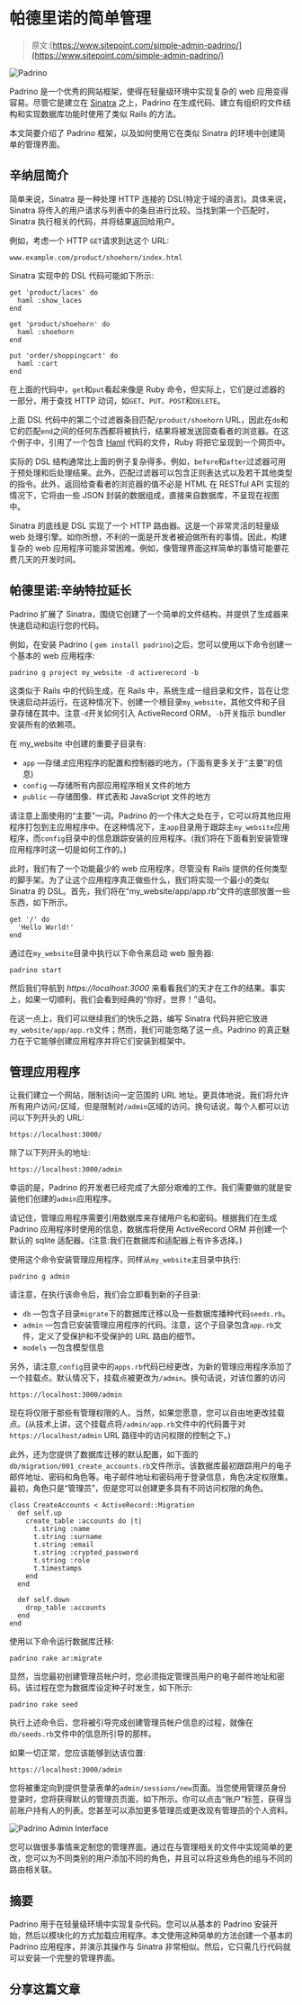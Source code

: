 # 帕德里诺的简单管理

> 原文:[https://www.sitepoint.com/simple-admin-padrino/](https://www.sitepoint.com/simple-admin-padrino/)

![Padrino](../Images/d926a91dc71ec2c9530abd1fc16a29cc.png)

Padrino 是一个优秀的网站框架，使得在轻量级环境中实现复杂的 web 应用变得容易。尽管它是建立在 [Sinatra](https://www.sinatrarb.com/) 之上，Padrino 在生成代码、建立有组织的文件结构和实现数据库功能时使用了类似 Rails 的方法。

本文简要介绍了 Padrino 框架，以及如何使用它在类似 Sinatra 的环境中创建简单的管理界面。

## 辛纳屈简介

简单来说，Sinatra 是一种处理 HTTP 连接的 DSL(特定于域的语言)。具体来说，Sinatra 将传入的用户请求与列表中的条目进行比较。当找到第一个匹配时，Sinatra 执行相关的代码，并将结果返回给用户。

例如，考虑一个 HTTP `GET`请求到达这个 URL:

```
www.example.com/product/shoehorn/index.html
```

Sinatra 实现中的 DSL 代码可能如下所示:

```
get 'product/laces' do
  haml :show_laces
end

get 'product/shoehorn' do
  haml :shoehorn
end

put 'order/shoppingcart' do
  haml :cart
end
```

在上面的代码中，`get`和`put`看起来像是 Ruby 命令，但实际上，它们是过滤器的一部分，用于查找 HTTP 动词，如`GET`、`PUT`、`POST`和`DELETE`。

上面 DSL 代码中的第二个过滤器条目匹配`/product/shoehorn` URL，因此在`do`和它的匹配`end`之间的任何东西都将被执行，结果将被发送回查看者的浏览器。在这个例子中，引用了一个包含 [Haml](https://haml.info/) 代码的文件，Ruby 将把它呈现到一个网页中。

实际的 DSL 结构通常比上面的例子复杂得多。例如，`before`和`after`过滤器可用于预处理和后处理结果。此外，匹配过滤器可以包含正则表达式以及若干其他类型的指令。此外，返回给查看者的浏览器的值不必是 HTML 在 RESTful API 实现的情况下，它将由一些 JSON 封装的数据组成，直接来自数据库，不呈现在视图中。

Sinatra 的底线是 DSL 实现了一个 HTTP 路由器。这是一个非常灵活的轻量级 web 处理引擎。如你所想，不利的一面是开发者被迫做所有的事情。因此，构建复杂的 web 应用程序可能非常困难。例如，像管理界面这样简单的事情可能要花费几天的开发时间。

## 帕德里诺:辛纳特拉延长

Padrino 扩展了 Sinatra，围绕它创建了一个简单的文件结构，并提供了生成器来快速启动和运行您的代码。

例如，在安装 Padrino ( `gem install padrino`)之后，您可以使用以下命令创建一个基本的 web 应用程序:

```
padrino g project my_website -d activerecord -b
```

这类似于 Rails 中的代码生成，在 Rails 中，系统生成一组目录和文件，旨在让您快速启动并运行。在这种情况下，创建一个根目录`my_website`，其他文件和子目录存储在其中。注意`-d`开关如何引入 ActiveRecord ORM，`-b`开关指示 bundler 安装所有的依赖项。

在 my_website 中创建的重要子目录有:

*   `app` —存储*主*应用程序的配置和控制器的地方。(下面有更多关于“主要”的信息)
*   `config` —存储所有内部应用程序相关文件的地方
*   `public` —存储图像、样式表和 JavaScript 文件的地方

请注意上面使用的“主要”一词。Padrino 的一个伟大之处在于，它可以将其他应用程序打包到主应用程序中。在这种情况下，主`app`目录用于跟踪主`my_website`应用程序，而`config`目录中的信息跟踪安装的应用程序。(我们将在下面看到安装管理应用程序时这一切是如何工作的。)

此时，我们有了一个功能最少的 web 应用程序，尽管没有 Rails 提供的任何类型的脚手架。为了让这个应用程序真正做些什么，我们将实现一个最小的类似 Sinatra 的 DSL。首先，我们将在“my_website/app/app.rb”文件的底部放置一些东西，如下所示。

```
get '/' do
  'Hello World!'
end
```

通过在`my_website`目录中执行以下命令来启动 web 服务器:

```
padrino start
```

然后我们导航到 *https://localhost:3000* 来看看我们的天才在工作的结果。事实上，如果一切顺利，我们会看到经典的“你好，世界！”语句。

在这一点上，我们可以继续我们的快乐之路，编写 Sinatra 代码并把它放进`my_website/app/app.rb`文件；然而，我们可能忽略了这一点。Padrino 的真正魅力在于它能够创建应用程序并将它们安装到框架中。

## 管理应用程序

让我们建立一个网站，限制访问一定范围的 URL 地址。更具体地说，我们将允许所有用户访问`/`区域，但是限制对`/admin`区域的访问。换句话说，每个人都可以访问以下列开头的 URL:

```
https://localhost:3000/
```

除了以下列开头的地址:

```
https://localhost:3000/admin
```

幸运的是，Padrino 的开发者已经完成了大部分艰难的工作。我们需要做的就是安装他们创建的`admin`应用程序。

请记住，管理应用程序需要引用数据库来存储用户名和密码。根据我们在生成 Padrino 应用程序时使用的信息，数据库将使用 ActiveRecord ORM 并创建一个默认的 sqlite 适配器。(注意:我们在数据库和适配器上有许多选择。)

使用这个命令安装管理应用程序，同样从`my_website`主目录中执行:

```
padrino g admin
```

请注意，在执行该命令后，我们会立即看到新的子目录:

*   `db` —包含子目录`migrate`下的数据库迁移以及一些数据库播种代码`seeds.rb`。
*   `admin` —包含已安装管理应用程序的代码。注意，这个子目录包含`app.rb`文件，定义了受保护和不受保护的 URL 路由的细节。
*   `models` —包含模型信息

另外，请注意,`config`目录中的`apps.rb`代码已经更改，为新的管理应用程序添加了一个挂载点。默认情况下，挂载点被更改为`/admin`。换句话说，对该位置的访问

```
https://localhost:3000/admin
```

现在将仅限于那些有管理权限的人。当然，如果您愿意，您可以自由地更改挂载点。(从技术上讲，这个挂载点将`/admin/app.rb`文件中的代码置于对`https://localhost/admin` URL 路径中的访问权限的控制之下。)

此外，还为您提供了数据库迁移的默认配置，如下面的`db/migration/001_create_accounts.rb`文件所示。该数据库最初跟踪用户的电子邮件地址、密码和角色等。电子邮件地址和密码用于登录信息，角色决定权限集。最初，角色只是“管理员”，但是您可以创建更多具有不同访问权限的角色。

```
class CreateAccounts < ActiveRecord::Migration
  def self.up
    create_table :accounts do |t|
      t.string :name
      t.string :surname
      t.string :email
      t.string :crypted_password
      t.string :role
      t.timestamps
    end
  end

  def self.down
    drop_table :accounts
  end
end
```

使用以下命令运行数据库迁移:

```
padrino rake ar:migrate
```

显然，当您最初创建管理员帐户时，您必须指定管理员用户的电子邮件地址和密码。该过程在您为数据库设定种子时发生，如下所示:

`padrino rake seed`

执行上述命令后，您将被引导完成创建管理员帐户信息的过程，就像在`db/seeds.rb`文件中的信息所引导的那样。

如果一切正常，您应该能够到达该位置:

`https://localhost:3000/admin`

您将被重定向到提供登录表单的`admin/sessions/new`页面。当您使用管理员身份登录时，您将获得默认的管理员页面，如下所示。你可以点击“账户”标签，获得当前账户持有人的列表。您甚至可以添加更多管理员或更改现有管理员的个人资料。

![Padrino Admin Interface](../Images/c788749b91c1687adb74d0cde5cb4215.png "Padrino Admin Interface")

您可以做很多事情来定制您的管理界面。通过在与管理相关的文件中实现简单的更改，您可以为不同类别的用户添加不同的角色，并且可以将这些角色的组与不同的路由相关联。

## 摘要

Padrino 用于在轻量级环境中实现复杂代码。您可以从基本的 Padrino 安装开始，然后以模块化的方式加载应用程序。本文使用这种简单的方法创建一个基本的 Padrino 应用程序，并演示其操作与 Sinatra 非常相似。然后，它只需几行代码就可以安装一个完整的管理界面。

## 分享这篇文章